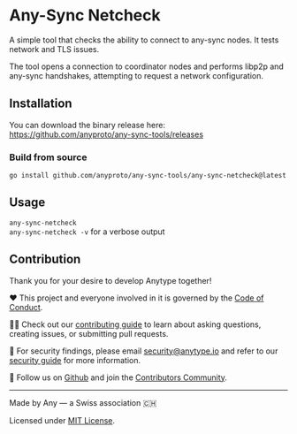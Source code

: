 # Any-Sync Netcheck

A simple tool that checks the ability to connect to any-sync nodes. 
It tests network and TLS issues.

The tool opens a connection to coordinator nodes and performs libp2p and any-sync handshakes, attempting to request a network configuration.

## Installation
You can download the binary release here: https://github.com/anyproto/any-sync-tools/releases  

### Build from source   
```go install github.com/anyproto/any-sync-tools/any-sync-netcheck@latest```

## Usage
```any-sync-netcheck```  
```any-sync-netcheck -v```  for a verbose output

## Contribution
Thank you for your desire to develop Anytype together!

❤️ This project and everyone involved in it is governed by the [Code of Conduct](https://github.com/anyproto/.github/blob/main/docs/CODE_OF_CONDUCT.md).

🧑‍💻 Check out our [contributing guide](https://github.com/anyproto/.github/blob/main/docs/CONTRIBUTING.md) to learn about asking questions, creating issues, or submitting pull requests.

🫢 For security findings, please email [security@anytype.io](mailto:security@anytype.io) and refer to our [security guide](https://github.com/anyproto/.github/blob/main/docs/SECURITY.md) for more information.

🤝 Follow us on [Github](https://github.com/anyproto) and join the [Contributors Community](https://github.com/orgs/anyproto/discussions).

---
Made by Any — a Swiss association 🇨🇭

Licensed under [MIT License](../LICENSE).
